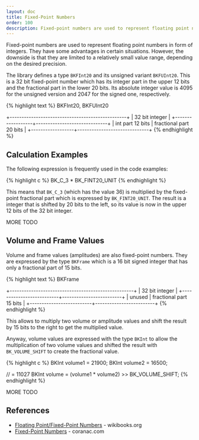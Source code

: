 ```yaml
---
layout: doc
title: Fixed-Point Numbers
order: 100
description: Fixed-point numbers are used to represent floating point numbers in form of integers.
---
```


Fixed-point numbers are used to represent floating point numbers in form of integers. They have some advantages in certain situations. However, the downside is that they are limited to a relatively small value range, depending on the desired precision.

The library defines a type `BKFInt20` and its unsigned variant `BKFUInt20`. This is a 32 bit fixed-point number which has its integer part in the upper 12 bits and the fractional part in the lower 20 bits. Its absolute integer value is 4095 for the unsigned version and 2047 for the signed one, respectively.

{% highlight text %}
BKFInt20, BKFUInt20

+-------------------------------------------------+
|                 32 bit integer                  |
+------------------+------------------------------+
| int part 12 bits |   fractional part 20 bits    |
+------------------+------------------------------+
{% endhighlight %}

## Calculation Examples

The following expression is frequently used in the code examples:

{% highlight c %}
BK_C_3 * BK_FINT20_UNIT
{% endhighlight %}

This means that `BK_C_3` (which has the value 36) is multiplied by the fixed-point fractional part which is expressed by `BK_FINT20_UNIT`. The result is a integer that is shifted by 20 bits to the left, so its value is now in the upper 12 bits of the 32 bit integer.

MORE TODO

## Volume and Frame Values

Volume and frame values (amplitudes) are also fixed-point numbers. They are expressed by the type `BKFrame` which is a 16 bit signed integer that has only a fractional part of 15 bits.

{% highlight text %}
BKFrame

+----------------------------------------------------+
|                   32 bit integer                   |
+--------------------------+-------------------------+
|          unused          | fractional part 15 bits |
+--------------------------+-------------------------+
{% endhighlight %}

This allows to multiply two volume or amplitude values and shift the result by 15 bits to the right to get the multiplied value.

Anyway, volume values are expressed with the type `BKInt` to allow the multiplication of two volume values and shifted the result with `BK_VOLUME_SHIFT` to create the fractional value.

{% highlight c %}
BKInt volume1 = 21900;
BKInt volume2 = 16500;

// = 11027
BKInt volume = (volume1 * volume2) >> BK_VOLUME_SHIFT;
{% endhighlight %}

MORE TODO

## References

* [Floating Point/Fixed-Point Numbers](http://en.wikibooks.org/wiki/Floating_Point/Fixed-Point_Numbers) - wikibooks.org
* [Fixed-Point Numbers](http://www.coranac.com/tonc/text/fixed.htm) - coranac.com

